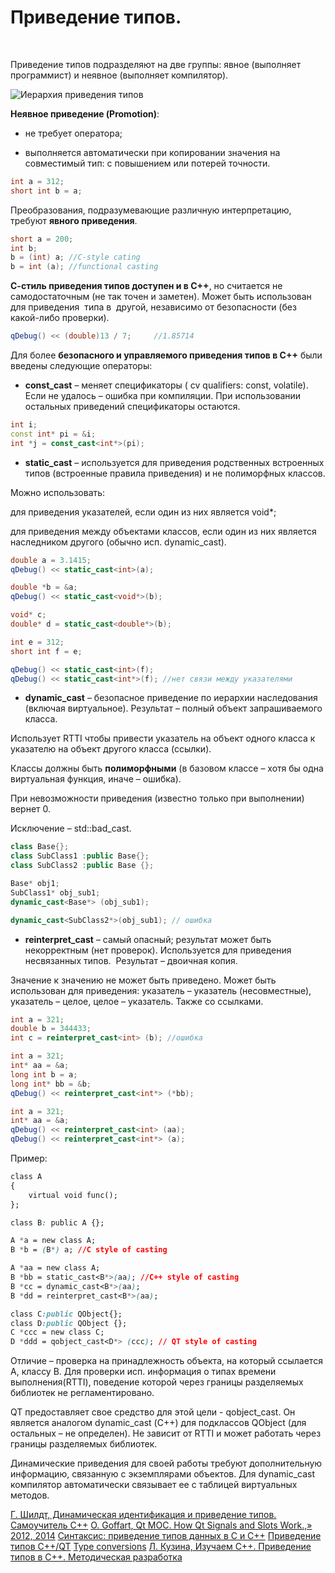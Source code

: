 ﻿---
date: '2019-03-18 20:58:18 +0300'
layout: post
categories: jekyll update
---

Приведение типов.
=================

 

Приведение типов подразделяют на две группы: явное (выполняет программист) и
неявное (выполняет компилятор).

![Иерархия приведения типов](https://yadi.sk/i/3bSrOjfXo_2IZg)

**Неявное приведение (Promotion)**:

-   не требует оператора;

-   выполняется автоматически при копировании значения на совместимый тип: с
    повышением или потерей точности.


```cpp
int a = 312;
short int b = a;
```

Преобразования, подразумевающие различную интерпретацию, требуют **явного
приведения**.


```cpp
short a = 200;
int b;
b = (int) a; //C-style cating
b = int (a); //functional casting
```

**С-стиль приведения типов доступен и в С++**, но считается не самодостаточным
(не так точен и заметен). Может быть использован для приведения  типа в  другой,
независимо от безопасности (без какой-либо проверки).

```cpp
qDebug() << (double)13 / 7;     //1.85714
```

Для более **безопасного и управляемого приведения типов в С++** были введены
следующие операторы:

-   **const_cast** – меняет спецификаторы ( cv qualifiers: const, volatile).
    Если не удалось – ошибка при компиляции. При использовании остальных
    приведений спецификаторы остаются.


```cpp
int i;
const int* pi = &i;
int *j = const_cast<int*>(pi);
```

-   **static_cast** – используется для приведения родственных встроенных типов
    (встроенные правила приведения) и не полиморфных классов.

Можно использовать:

для приведения указателей, если один из них является void\*;

для приведения между объектами классов, если один из них является наследником
другого (обычно исп. dynamic_cast).

```cpp
double a = 3.1415;
qDebug() << static_cast<int>(a);

double *b = &a;
qDebug() << static_cast<void*>(b);

void* c;
double* d = static_cast<double*>(b);

int e = 312;
short int f = e;

qDebug() << static_cast<int>(f);
qDebug() << static_cast<int*>(f); //нет связи между указателями
```

-   **dynamic_cast** – безопасное приведение по иерархии наследования (включая
    виртуальное). Результат – полный объект запрашиваемого класса.

Использует RTTI чтобы привести указатель на объект одного класса к указателю на
объект другого класса (ссылки).

Классы должны быть **полиморфными** (в базовом классе – хотя бы одна виртуальная
функция, иначе – ошибка).

При невозможности приведения (известно только при выполнении) вернет 0.

Исключение – std::bad_cast.

```cpp
class Base{};
class SubClass1 :public Base{};
class SubClass2 :public Base {};

Base* obj1;
SubClass1* obj_sub1;
dynamic_cast<Base*> (obj_sub1);

dynamic_cast<SubClass2*>(obj_sub1); // ошибка
```


-   **reinterpret_cast** – самый опасный; результат может быть некорректным (нет
    проверок). Используется для приведения несвязанных типов.  Результат –
    двоичная копия.

Значение к значению не может быть приведено. Может быть использован для
приведения: указатель – указатель (несовместные), указатель – целое, целое –
указатель. Также со ссылками.

```cpp
int a = 321;
double b = 344433;
int c = reinterpret_cast<int> (b); //ошибка
```

```cpp
int a = 321;
int* aa = &a;
long int b = a;
long int* bb = &b;
qDebug() << reinterpret_cast<int*> (*bb);
```

```cpp
int a = 321;
int* aa = &a;
qDebug() << reinterpret_cast<int> (aa);
qDebug() << reinterpret_cast<int*> (a);
```


Пример:

```css
class A
{
	virtual void func();
};

class B: public A {};

A *a = new class A;
B *b = (B*) a; //C style of casting

A *aa = new class A;
B *bb = static_cast<B*>(aa); //C++ style of casting
B *cc = dynamic_cast<B*>(aa);
B *dd = reinterpret_cast<B*>(aa);

class C:public QObject{};
class D:public QObject {};
C *ccc = new class C;
D *ddd = qobject_cast<D*> (ccc); // QT style of casting
```

Отличие – проверка на принадлежность объекта, на который ссылается А, классу В.
Для проверки исп. информация о типах времени выполнения(RTTI), поведение которой
через границы разделяемых библиотек не регламентировано.

QT предоставляет свое средство для этой цели - qobject_cast. Он является
аналогом dynamic_cast (С++) для подклассов QObject (для остальных – не
определен). Не зависит от RTTI и может работать через границы разделяемых
библиотек.

Динамические приведения для своей работы требуют дополнительную информацию,
связанную с экземплярами объектов. Для dynamic_cast компилятор автоматически
связывает ее с таблицей виртуальных методов.

[Г. Шилдт, Динамическая идентификация и приведение типов. Самоучитель C++](http://khpi-iip.mipk.kharkiv.edu/library/pgm/shildt/glava12.pdf)
[O. Goffart, Qt MOC. How Qt Signals and Slots Work.,» 2012, 2014](https://habrahabr.ru/post/214379/)
[Синтаксис: приведение типов данных в C и C++](http://cppstudio.com/post/5343/)
[Приведение типов C++/QT](http://www.forum.crossplatform.ru/index.php?showtopic=1056)
[Type conversions](http://www.cplusplus.com/doc/tutorial/typecasting/)
[Л. Кузина, Изучаем С++. Приведение типов в C++. Методическая разработка](http://al.cs.msu.su/files/kuzina_cpp_typecasting.pdf)

 

